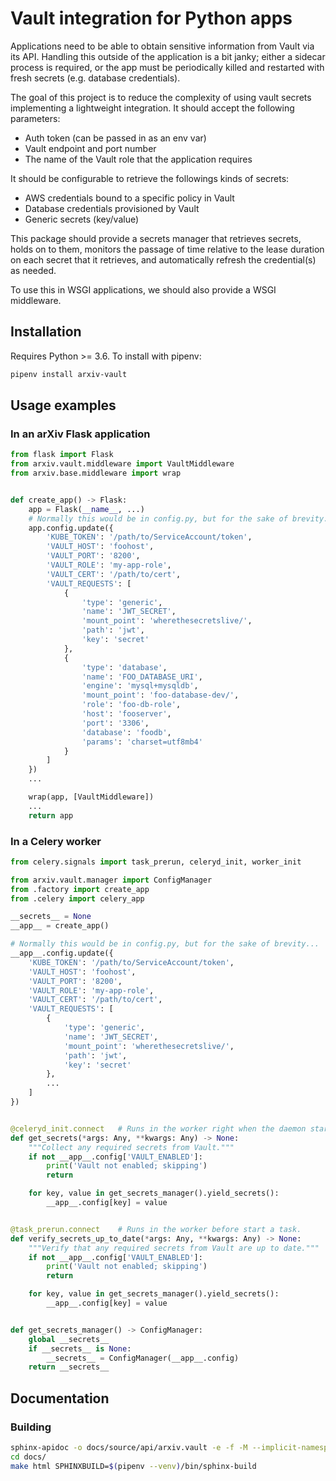 # Vault integration for Python apps

Applications need to be able to obtain sensitive information from Vault
via its API. Handling this outside of the application is a bit janky; either a
sidecar process is required, or the app must be periodically killed and
restarted with fresh secrets (e.g. database credentials).

The goal of this project is to reduce the complexity of using vault secrets
implementing a lightweight integration. It should accept the following
parameters:

- Auth token (can be passed in as an env var)
- Vault endpoint and port number
- The name of the Vault role that the application requires

It should be configurable to retrieve the followings kinds of secrets:
- AWS credentials bound to a specific policy in Vault
- Database credentials provisioned by Vault
- Generic secrets (key/value)

This package should provide a secrets manager that retrieves secrets, holds on
to them, monitors the passage of time relative to the lease duration on each
secret that it retrieves, and automatically refresh the credential(s) as
needed.

To use this in WSGI applications, we should also provide a WSGI middleware.

## Installation

Requires Python >= 3.6. To install with pipenv:

```bash
pipenv install arxiv-vault
```

## Usage examples

### In an arXiv Flask application

```python
from flask import Flask
from arxiv.vault.middleware import VaultMiddleware
from arxiv.base.middleware import wrap


def create_app() -> Flask:
    app = Flask(__name__, ...)
    # Normally this would be in config.py, but for the sake of brevity...
    app.config.update({
        'KUBE_TOKEN': '/path/to/ServiceAccount/token',
        'VAULT_HOST': 'foohost',
        'VAULT_PORT': '8200',
        'VAULT_ROLE': 'my-app-role',
        'VAULT_CERT': '/path/to/cert',
        'VAULT_REQUESTS': [
            {
                'type': 'generic',
                'name': 'JWT_SECRET',
                'mount_point': 'wherethesecretslive/',
                'path': 'jwt',
                'key': 'secret'
            },
            {
                'type': 'database',
                'name': 'FOO_DATABASE_URI',
                'engine': 'mysql+mysqldb',
                'mount_point': 'foo-database-dev/',
                'role': 'foo-db-role',
                'host': 'fooserver',
                'port': '3306',
                'database': 'foodb',
                'params': 'charset=utf8mb4'
            }
        ]
    })
    ...

    wrap(app, [VaultMiddleware])
    ...
    return app


```

### In a Celery worker

```python
from celery.signals import task_prerun, celeryd_init, worker_init

from arxiv.vault.manager import ConfigManager
from .factory import create_app
from .celery import celery_app

__secrets__ = None
__app__ = create_app()

# Normally this would be in config.py, but for the sake of brevity...
__app__.config.update({
    'KUBE_TOKEN': '/path/to/ServiceAccount/token',
    'VAULT_HOST': 'foohost',
    'VAULT_PORT': '8200',
    'VAULT_ROLE': 'my-app-role',
    'VAULT_CERT': '/path/to/cert',
    'VAULT_REQUESTS': [
        {
            'type': 'generic',
            'name': 'JWT_SECRET',
            'mount_point': 'wherethesecretslive/',
            'path': 'jwt',
            'key': 'secret'
        },
        ...
    ]
})


@celeryd_init.connect   # Runs in the worker right when the daemon starts.
def get_secrets(*args: Any, **kwargs: Any) -> None:
    """Collect any required secrets from Vault."""
    if not __app__.config['VAULT_ENABLED']:
        print('Vault not enabled; skipping')
        return

    for key, value in get_secrets_manager().yield_secrets():
        __app__.config[key] = value


@task_prerun.connect    # Runs in the worker before start a task.
def verify_secrets_up_to_date(*args: Any, **kwargs: Any) -> None:
    """Verify that any required secrets from Vault are up to date."""
    if not __app__.config['VAULT_ENABLED']:
        print('Vault not enabled; skipping')
        return

    for key, value in get_secrets_manager().yield_secrets():
        __app__.config[key] = value


def get_secrets_manager() -> ConfigManager:
    global __secrets__
    if __secrets__ is None:
        __secrets__ = ConfigManager(__app__.config)
    return __secrets__

```

## Documentation

### Building

```bash
sphinx-apidoc -o docs/source/api/arxiv.vault -e -f -M --implicit-namespaces arxiv *test*/*
cd docs/
make html SPHINXBUILD=$(pipenv --venv)/bin/sphinx-build
```
